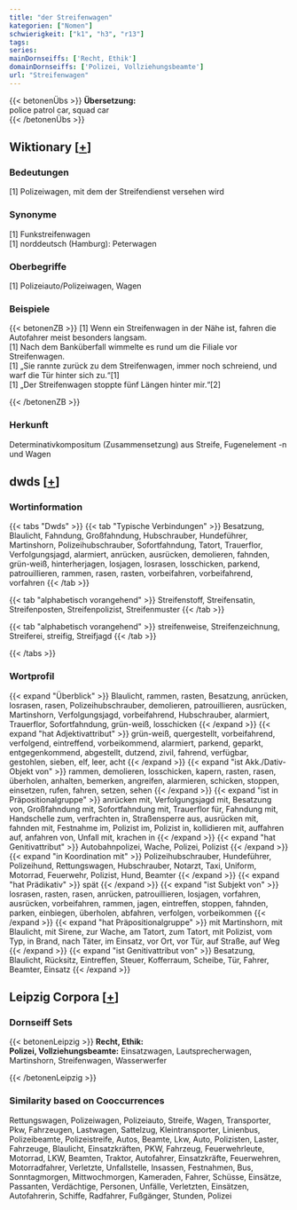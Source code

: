 ```yaml
---
title: "der Streifenwagen"
kategorien: ["Nomen"]
schwierigkeit: ["k1", "h3", "r13"]
tags:
series:
mainDornseiffs: ['Recht, Ethik']
domainDornseiffs: ['Polizei, Vollziehungsbeamte']
url: "Streifenwagen"
---
```


{{< betonenÜbs >}}
**Übersetzung:**  
police patrol car, squad car  
{{< /betonenÜbs >}}

## Wiktionary [[+](https://de.wiktionary.org/wiki/Streifenwagen)]

### Bedeutungen
[1] Polizeiwagen, mit dem der Streifendienst versehen wird  

### Synonyme
[1] Funkstreifenwagen  
[1] norddeutsch (Hamburg): Peterwagen  

### Oberbegriffe
[1] Polizeiauto/Polizeiwagen, Wagen  

### Beispiele
{{< betonenZB >}}
[1] Wenn ein Streifenwagen in der Nähe ist, fahren die Autofahrer meist besonders langsam.  
[1] Nach dem Banküberfall wimmelte es rund um die Filiale vor Streifenwagen.  
[1] „Sie rannte zurück zu dem Streifenwagen, immer noch schreiend, und warf die Tür hinter sich zu.“[1]  
[1] „Der Streifenwagen stoppte fünf Längen hinter mir.“[2]  

{{< /betonenZB >}}
### Herkunft
Determinativkompositum (Zusammensetzung) aus Streife, Fugenelement -n und Wagen  



## dwds [[+](https://www.dwds.de/wb/Streifenwagen)]

### Wortinformation
{{< tabs "Dwds" >}}
{{< tab "Typische Verbindungen" >}}
Besatzung, Blaulicht, Fahndung, Großfahndung, Hubschrauber, Hundeführer, Martinshorn, Polizeihubschrauber, Sofortfahndung, Tatort, Trauerflor, Verfolgungsjagd, alarmiert, anrücken, ausrücken, demolieren, fahnden, grün-weiß, hinterherjagen, losjagen, losrasen, losschicken, parkend, patrouillieren, rammen, rasen, rasten, vorbeifahren, vorbeifahrend, vorfahren
{{< /tab >}}

{{< tab "alphabetisch vorangehend" >}}
Streifenstoff, Streifensatin, Streifenposten, Streifenpolizist, Streifenmuster
{{< /tab >}}

{{< tab "alphabetisch vorangehend" >}}
streifenweise, Streifenzeichnung, Streiferei, streifig, Streifjagd
{{< /tab >}}

{{< /tabs >}}

### Wortprofil
{{< expand "Überblick" >}} Blaulicht, rammen, rasten, Besatzung, anrücken, losrasen, rasen, Polizeihubschrauber, demolieren, patrouillieren, ausrücken, Martinshorn, Verfolgungsjagd, vorbeifahrend, Hubschrauber, alarmiert, Trauerflor, Sofortfahndung, grün-weiß, losschicken {{< /expand >}}
{{< expand "hat Adjektivattribut" >}} grün-weiß, quergestellt, vorbeifahrend, verfolgend, eintreffend, vorbeikommend, alarmiert, parkend, geparkt, entgegenkommend, abgestellt, dutzend, zivil, fahrend, verfügbar, gestohlen, sieben, elf, leer, acht {{< /expand >}}
{{< expand "ist Akk./Dativ-Objekt von" >}} rammen, demolieren, losschicken, kapern, rasten, rasen, überholen, anhalten, bemerken, angreifen, alarmieren, schicken, stoppen, einsetzen, rufen, fahren, setzen, sehen {{< /expand >}}
{{< expand "ist in Präpositionalgruppe" >}} anrücken mit, Verfolgungsjagd mit, Besatzung von, Großfahndung mit, Sofortfahndung mit, Trauerflor für, Fahndung mit, Handschelle zum, verfrachten in, Straßensperre aus, ausrücken mit, fahnden mit, Festnahme im, Polizist im, Polizist in, kollidieren mit, auffahren auf, anfahren von, Unfall mit, krachen in {{< /expand >}}
{{< expand "hat Genitivattribut" >}} Autobahnpolizei, Wache, Polizei, Polizist {{< /expand >}}
{{< expand "in Koordination mit" >}} Polizeihubschrauber, Hundeführer, Polizeihund, Rettungswagen, Hubschrauber, Notarzt, Taxi, Uniform, Motorrad, Feuerwehr, Polizist, Hund, Beamter {{< /expand >}}
{{< expand "hat Prädikativ" >}} spät {{< /expand >}}
{{< expand "ist Subjekt von" >}} losrasen, rasten, rasen, anrücken, patrouillieren, losjagen, vorfahren, ausrücken, vorbeifahren, rammen, jagen, eintreffen, stoppen, fahnden, parken, einbiegen, überholen, abfahren, verfolgen, vorbeikommen {{< /expand >}}
{{< expand "hat Präpositionalgruppe" >}} mit Martinshorn, mit Blaulicht, mit Sirene, zur Wache, am Tatort, zum Tatort, mit Polizist, vom Typ, in Brand, nach Täter, im Einsatz, vor Ort, vor Tür, auf Straße, auf Weg {{< /expand >}}
{{< expand "ist Genitivattribut von" >}} Besatzung, Blaulicht, Rücksitz, Eintreffen, Steuer, Kofferraum, Scheibe, Tür, Fahrer, Beamter, Einsatz {{< /expand >}}

## Leipzig Corpora [[+](https://corpora.uni-leipzig.de/en/res?word=Streifenwagen&corpusId=deu_newscrawl-public_2018)]

### Dornseiff Sets
{{< betonenLeipzig >}}
**Recht, Ethik:**  
**Polizei, Vollziehungsbeamte:** Einsatzwagen, Lautsprecherwagen, Martinshorn, Streifenwagen, Wasserwerfer  

{{< /betonenLeipzig >}}

### Similarity based on Cooccurrences
Rettungswagen, Polizeiwagen, Polizeiauto, Streife, Wagen, Transporter, Pkw, Fahrzeugen, Lastwagen, Sattelzug, Kleintransporter, Linienbus, Polizeibeamte, Polizeistreife, Autos, Beamte, Lkw, Auto, Polizisten, Laster, Fahrzeuge, Blaulicht, Einsatzkräften, PKW, Fahrzeug, Feuerwehrleute, Motorrad, LKW, Beamten, Traktor, Autofahrer, Einsatzkräfte, Feuerwehren, Motorradfahrer, Verletzte, Unfallstelle, Insassen, Festnahmen, Bus, Sonntagmorgen, Mittwochmorgen, Kameraden, Fahrer, Schüsse, Einsätze, Passanten, Verdächtige, Personen, Unfälle, Verletzten, Einsätzen, Autofahrerin, Schiffe, Radfahrer, Fußgänger, Stunden, Polizei

